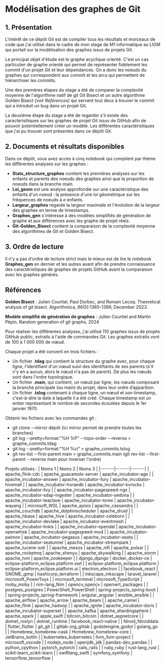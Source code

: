 # Modélisation des graphes de Git

## 1. Présentation

L'intérêt de ce dépôt Git est de compiler tous les résultats et morceaux de code que j'ai utilisé dans le cadre de mon stage de M1 informatique au LIGM qui portait sur la modélisation des graphes issus de projets Git.

Le principal objet d'étude est le graphe acyclique orienté. C'est un cas particulier de graphe orienté qui permet de représenter fidèlement les commit d'un projet Git et leur dépendances. On a donc les noeuds du graphes qui correspondent aux commit et les arcs qui permettent de hiérarchiser les commits.

Une des premères étapes du stage a été de comparer la complexité moyenne de l'algorithme natif de git Git Bisect et un autre algorithme Golden Bisect *(voir Références)* qui servent tout deux à trouver le commit qui a introduit un bug dans un projet Git.

La deuxième étape du stage a été de regarder s'il existe des caractérisitiques sur les graphes de projet Git issus de GitHub afin de pouvoir potentiellement créer un modèle. Les différentes caractéristiques que j'ai pu trouver sont présentes dans ce dépôt Git.

## 2. Documents et résultats disponibles

Dans ce dépôt, vous avez accès à cinq notebook qui compilent par thème les différentes analyses sur les graphes :
- **Stats_structure_graphes** contient les premières analyses sur les enfants et parents des noeuds des graphes ainsi que la proportion de noeuds dans la branche main.
- **Loi_geom** est une analyse approfondie sur une caractéristique des enfants d'un noeud : la présence d'une loi géométrique sur les fréquences de noeuds à $e$ enfants.
- **Largeur_graphes** regarde la largeur maximale et l'évolution de la largeur des graphes en terme de timestamps.
- **Graphes_gen** s'intéresse à des modèles simplifiés de génération de graphe et aux différences avec les graphe de projet réels.
- **Git-Golden_Bisect** contient la comparaison de la complexité moyenne des algorithmes de Git et Golden Bisect.

## 3. Ordre de lecture

Il n'y a pas d'ordre de lecture strict mais le mieux est de lire le notebook **Graphes_gen** en dernier et les autres avant afin de prendre connaissance des caractéristiques de graphes de projets GitHub avant la comparaison avec les graphes générés.

## Références

**Golden Bisect** :
Julien Courtiel, Paul Dorbec, and Romain Lecoq. Theoretical analysis of git bisect. Algorithmica,
86(5):1365–1399, December 2023.

**Modèle simplifié de génération de graphes** : Julien Courtiel and Martin Pépin. Random generation of git graphs, 2024

Pour réaliser les différentes analyses, j'ai utilisé  110 graphes issus de projets GitHub public, extraits à l'aide de commandes Git. Les graphes extraits vont de 100 à 1 000 000 de nœud. 

Chaque projet a été converti en trois fichiers :
- Un fichier **.tdag** qui contient la structure du graphe avec, pour chaque ligne, l'identifiant d'un nœud suivi des identifiants de ses parents (s'il n'y en a aucun, alors le nœud n'a pas de parent). De plus les nœuds sont dans l'ordre topologique.
- Un fichier **.main**, qui contient, un nœud par ligne, les nœuds composant la branche principale (ou main) du projet, dans leur ordre d’apparition.
- Un fichier **.tslog** contenant à chaque ligne, un nœud et son timestamp, c'est-à-dire la date à laquelle il a été créé. Chaque timestamp est un entier représentant le nombre de secondes écoulées depuis le 1er janvier 1970.

Obtenir les fichiers avec les commandes git :
- git clone --mirror dépôt (ici mirror permet de prendre toutes les branches)
- git log --pretty=format:"%H %P" --topo-order --reverse > graphe_commits.tdag
- git log --pretty=format:"%H %ci" > graphe_commits.tslog
- git rev-list --first-parent main > graphe_commits.main (git rev-list --first-parent --reverse main pour inverser l'ordre)

Projets utilisés : 
| Noms 1 | Noms 2 | Noms 3 |
|-------|-------|-------|
| apache_flink-cdc | apache_guacamole-server | apache_incubator-age |
| apache_incubator-answer | apache_incubator-fury | apache_incubator-hivemall |
| apache_incubator-horaedb | apache_incubator-kvrocks | apache_incubator-livy |
| apache_incubator-pagespeed-ngx | apache_incubator-sdap-ingester | apache_incubator-sedona |
| apache_incubator-teaclave | apache_incubator-toree | apache_incubator-wayang |
| microsoft_WSL | apache_apisix | apache_cassandra |
| apache_couchdb | apache_dolphinscheduler | apache_druid |
| apache_hbase | apache_hive | apache_incubator-celeborn |
| apache_incubator-devlake | apache_incubator-eventmesh | apache_incubator-linkis |
| apache_incubator-opendal | apache_incubator-openwhisk | apache_incubator-pagespeed-mod |
| apache_incubator-paimon | apache_incubator-pegasus | apache_incubator-seata |
| apache_incubator-seatunnel | apache_incubator-streampark | apache_lucene-solr |
| apache_mesos | apache_nifi | apache_pulsar |
| apache_rocketmq | apache_shenyu | apache_skywalking |
| apache_storm | apache_tvm | apache_zookeeper |
| django_django | docker_docker-ce | eclipse-platform_eclipse.platform.swt |
| eclipse-platform_eclipse.platform | eclipse-platform_eclipse.platform.ui | electron_electron |
| facebook_react | GNOME_gimp | hashicorp_terraform |
| inkscape_inkscape | laravel_laravel | microsoft_PowerToys |
| microsoft_terminal | microsoft_TypeScript | moby_moby |
| nim-lang_Nim | opencv_opencv | openwrt_packages |
| postgres_postgres | PowerShell_PowerShell | spring-projects_spring-boot |
| spring-projects_spring-framework | angular_angular | ansible_ansible |
| apache_airflow | apache_arrow | apache_beam |
| apache_camel | apache_flink | apache_hadoop |
| apache_ignite | apache_incubator-doris | apache_incubator-superset |
| apache_kafka | apache_shardingsphere | apache_spark |
| apple_swift | bitcoin_bitcoin | dotnet_aspnetcore |
| dotnet_roslyn | dotnet_runtime | facebook_react-native |
| fdroid_fdroiddata | flutter_flutter | git_git |
| gitlab-org_gitlab | godotengine_godot | golang_go |
| Homebrew_homebrew-cask | Homebrew_homebrew-core | JetBrains_kotlin |
| kubernetes_kubernetes | llvm_llvm-project | microsoft_vscode |
| nodejs_node | openjdk_jdk | pandas-dev_pandas |
| python_cpython | pytorch_pytorch | rails_rails |
| ruby_ruby | rust-lang_rust | scikit-learn_scikit-learn |
| swiftlang_swift | symfony_symfony | tensorflow_tensorflow |
